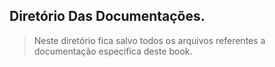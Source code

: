 ## Diretório Das Documentações.

>Neste diretório fica salvo todos os arquivos referentes a documentação especifica deste book.